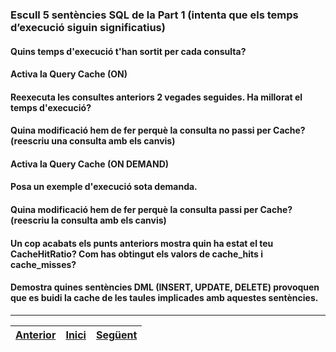 ### Escull 5 sentències SQL de la Part 1 (intenta que els temps d’execució siguin significatius)   
#### Quins temps d'execució t'han sortit per cada consulta?  
#### Activa la Query Cache (ON)  
#### Reexecuta les consultes anteriors 2 vegades seguides. Ha millorat el temps d'execució?  
#### Quina modificació hem de fer perquè la consulta no passi per Cache? (reescriu una consulta amb els canvis)  
#### Activa la Query Cache (ON DEMAND)  
#### Posa un exemple d'execució sota demanda.   
#### Quina modificació hem de fer perquè la consulta passi per Cache?(reescriu la consulta amb els canvis)  
#### Un cop acabats els punts anteriors mostra quin ha estat el teu CacheHitRatio? Com has obtingut els valors de cache_hits i cache_misses?  
#### Demostra quines sentències DML (INSERT, UPDATE, DELETE) provoquen que es buidi la cache de les taules implicades amb aquestes sentències.  
  
***
|[Anterior](https://github.com/Josep88/MP02UF3-A1/blob/master/Exercicis/exercici1.md)|[Inici](https://github.com/Josep88/MP02UF3-A1)|[Següent](https://github.com/Josep88/MP02UF1-A1/blob/master/Exercicis/exercici3.md)|
|:-:|:-:|:-:|
